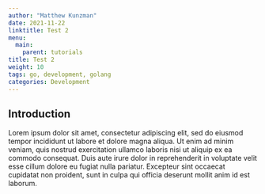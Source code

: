 ```yaml
---
author: "Matthew Kunzman"
date: 2021-11-22
linktitle: Test 2
menu:
  main:
    parent: tutorials
title: Test 2
weight: 10
tags: go, development, golang
categories: Development
---
```



## Introduction

Lorem ipsum dolor sit amet, consectetur adipiscing elit, sed do eiusmod tempor incididunt ut labore et dolore magna aliqua. Ut enim ad minim veniam, quis nostrud exercitation ullamco laboris nisi ut aliquip ex ea commodo consequat. Duis aute irure dolor in reprehenderit in voluptate velit esse cillum dolore eu fugiat nulla pariatur. Excepteur sint occaecat cupidatat non proident, sunt in culpa qui officia deserunt mollit anim id est laborum.